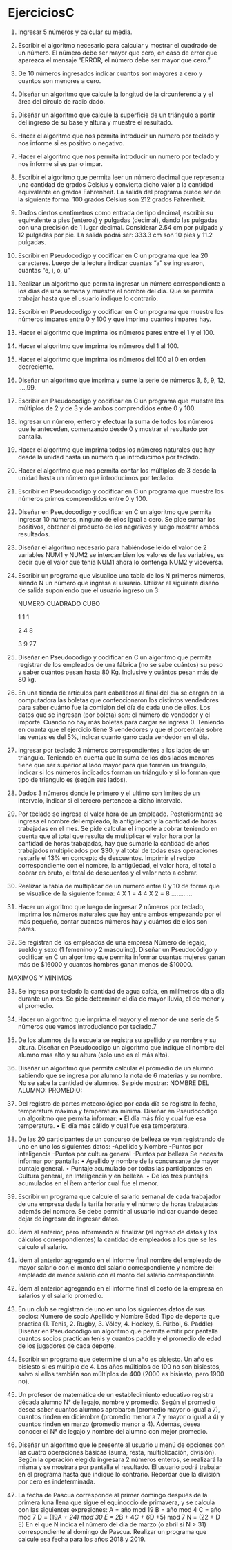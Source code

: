 # EjerciciosC

1.	Ingresar 5 números y calcular su media.

2.	Escribir el algoritmo necesario para calcular y mostrar el cuadrado de un número. El número debe ser mayor que cero, en caso de error que aparezca el mensaje “ERROR, el número debe ser mayor que cero.”

3.	De 10 números ingresados indicar cuantos son mayores a cero y cuantos son menores a cero. 

4.	Diseñar un algoritmo que calcule la longitud de la circunferencia y el área del círculo de radio dado.

5.	Diseñar un algoritmo que calcule la superficie de un triángulo a partir del ingreso de su base y altura y muestre el resultado. 

6.	Hacer el algoritmo que nos permita introducir un numero por teclado y nos informe si es positivo o negativo.

7.	Hacer el algoritmo que nos permita introducir un numero por teclado y nos informe si es par o impar.

8.	Escribir el algoritmo que permita leer un número decimal que representa una cantidad de grados Celsius y convierta dicho valor a la cantidad equivalente en grados Fahrenheit. La salida del programa puede ser de la siguiente forma: 100 grados Celsius son 212 grados Fahrenheit.

9.	Dados ciertos centímetros como entrada de tipo decimal, escribir su equivalente a pies (enteros) y pulgadas (decimal), dando las pulgadas con una precisión de 1 lugar decimal. Considerar 2.54 cm por pulgada y 12 pulgadas por pie. La salida podrá ser: 333.3 cm son 10 pies y 11.2 pulgadas. 

10.	Escribir en Pseudocodigo y codificar en C un programa que lea 20 caracteres. Luego de la lectura indicar cuantas “a” se ingresaron, cuantas “e, i, o, u”

11.	Realizar un algoritmo que permita ingresar un número correspondiente a los días de una semana y muestre el nombre del día. Que se permita trabajar hasta que el usuario indique lo contrario. 

12.	Escribir en Pseudocodigo y codificar en C un programa que muestre los números impares entre 0 y 100 y que imprima cuantos impares hay. 

13.	Hacer el algoritmo que imprima los números pares entre el 1 y el 100.

14.	Hacer el algoritmo que imprima los números del 1 al 100.

15.	Hacer el algoritmo que imprima los números del 100 al 0 en orden decreciente.

16.	Diseñar un algoritmo que imprima y sume la serie de números 3, 6, 9, 12, ….,99.

17.	Escribir en Pseudocodigo y codificar en C un programa que muestre los múltiplos de 2 y de 3 y de ambos comprendidos entre 0 y 100.

18.	Ingresar un número, entero y efectuar la suma de todos los números que le anteceden, comenzando desde 0 y mostrar el resultado por pantalla.

19.	Hacer el algoritmo que imprima todos los números naturales que hay desde la unidad hasta un número que introducimos por teclado.

20.	Hacer el algoritmo que nos permita contar los múltiplos de 3 desde la unidad hasta un número que introducimos por teclado.

21.	Escribir en Pseudocodigo y codificar en C un programa que muestre los números primos comprendidos entre 0 y 100.

22.	Diseñar en Pseudocodigo y codificar en C un algoritmo que permita ingresar 10 números, ninguno de ellos igual a cero. Se pide sumar los positivos, obtener el producto de los negativos y luego mostrar ambos resultados.

23.	Diseñar el algoritmo necesario para habiéndose leído el valor de 2 variables NUM1 y NUM2 se intercambien los valores de las variables, es decir que el valor que tenía NUM1 ahora lo contenga NUM2 y viceversa.

24.	Escribir un programa que visualice una tabla de los N primeros números, siendo N un número que ingresa el usuario. Utilizar el siguiente diseño de salida suponiendo que el usuario ingreso un 3:

    NUMERO               CUADRADO          CUBO

      1                     1                1  
      
      2                     4                8      

      3                     9               27

25.	Diseñar en Pseudocodigo y codificar en C un algoritmo que permita registrar de los empleados de una fábrica (no se sabe cuántos) su peso y saber cuántos pesan hasta 80 Kg. Inclusive y cuántos pesan más de 80 kg.

26.	En una tienda de artículos para caballeros al final del día se cargan en la computadora las boletas que confeccionaron los distintos vendedores para saber cuánto fue la comisión del día de cada uno de ellos. Los datos que se ingresan (por boleta) son: el número de vendedor y el importe. Cuando no hay más boletas para cargar se ingresa 0. Teniendo en cuanta que el ejercicio tiene 3 vendedores y que el porcentaje sobre las ventas es del 5%, indicar cuanto gano cada vendedor en el día. 

27.	Ingresar por teclado 3 números correspondientes a los lados de un triángulo. Teniendo en cuenta que la suma de los dos lados menores tiene que ser superior al lado mayor para que formen un triángulo, indicar si los números indicados forman un triángulo y si lo forman que tipo de triangulo es (según sus lados).

28.	Dados 3 números donde le primero y el ultimo son límites de un intervalo, indicar si el tercero pertenece a dicho intervalo. 

29.	Por teclado se ingresa el valor hora de un empleado. Posteriormente se ingresa el nombre del empleado, la antigüedad y la cantidad de horas trabajadas en el mes. Se pide calcular el importe a cobrar teniendo en cuenta que al total que resulta de multiplicar el valor hora por la cantidad de horas trabajadas, hay que sumarle la cantidad de años trabajados multiplicados por $30, y al total de todas esas operaciones restarle el 13% en concepto de descuentos. Imprimir el recibo correspondiente con el nombre, la antigüedad, el valor hora, el total a cobrar en bruto, el total de descuentos y el valor neto a cobrar.

30.	Realizar la tabla de multiplicar de un numero entre 0 y 10 de forma que se visualice de la siguiente forma:
4 X 1  = 4
4 X 2 = 8
…………

31.	Hacer un algoritmo que luego de ingresar 2 números por teclado, imprima los números naturales que hay entre ambos empezando por el más pequeño, contar cuantos números hay y cuántos de ellos son pares. 

32.	Se registran de los empleados de una empresa Número de legajo, sueldo y sexo (1 femenino y 2 masculino). Diseñar un Pseudocódigo y codificar en C un algoritmo que permita informar cuantas mujeres ganan más de $16000 y cuantos hombres ganan menos de $10000. 

MAXIMOS Y MINIMOS

33.	Se ingresa por teclado la cantidad de agua caída, en milímetros día a día durante un mes. Se pide determinar el día de mayor lluvia, el de menor y el promedio. 

34.	Hacer un algoritmo que imprima el mayor y el menor de una serie de 5 números que vamos introduciendo por teclado.7

35.	De los alumnos de la escuela se registra su apellido y su nombre y su altura. Diseñar en Pseudocodigo un algoritmo que indique el nombre del alumno más alto y su altura (solo uno es el más alto).

36.	Diseñar un algoritmo que permita calcular el promedio de un alumno sabiendo que se ingresa por alumno la nota de 6 materias y su nombre. No se sabe la cantidad de alumnos. Se pide mostrar: 
NOMBRE DEL ALUMNO:            PROMEDIO:

37.	Del registro de partes meteorológico por cada día se registra la fecha, temperatura máxima y temperatura mínima. Diseñar en Pseudocodigo un algoritmo que permita informar:
•	El día más frio y cual fue esa temperatura.
•	El día más cálido y cual fue esa temperatura.

38.	De las 20 participantes de un concurso de belleza se van registrando de uno en uno los siguientes datos:
-Apellido y Nombre
-Puntos por inteligencia
-Puntos por cultura general
-Puntos por belleza
Se necesita informar por pantalla:
•	Apellido y nombre de la concursante de mayor puntaje general.
•	Puntaje acumulado por todas las participantes en Cultura general, en Inteligencia y en belleza.
•	De los tres puntajes acumulados en el ítem anterior cual fue el menor.

39.	Escribir un programa que calcule el salario semanal de cada trabajador de una empresa dada la tarifa horaria y el número de horas trabajadas además del nombre. Se debe permitir al usuario indicar cuando desea dejar de ingresar de ingresar datos.

40.	Ídem al anterior, pero informando al finalizar (el ingreso de datos y los cálculos correspondientes) la cantidad de empleados a los que se les calculo el salario.

41.	Ídem al anterior agregando en el informe final nombre del empleado de mayor salario con el monto del salario correspondiente y nombre del empleado de menor salario con el monto del salario correspondiente.

42.	Ídem al anterior agregando en el informe final el costo de la empresa en salarios y el salario promedio.

43.	En un club se registran de uno en uno los siguientes datos de sus socios:
Numero de socio
Apellido y Nombre
Edad
Tipo de deporte que practica (1. Tenis, 2. Rugby, 3. Vóley, 4. Hockey, 5. Fútbol, 6. Paddle)
Diseñar en Pseudocódigo un algoritmo que permita emitir por pantalla cuantos socios practican tenis y cuantos paddle y el promedio de edad de los jugadores de cada deporte. 

44.	Escribir un programa que determine si un año es bisiesto. Un año es bisiesto si es múltiplo de 4. Los años múltiplos de 100 no son bisiestos, salvo si ellos también son múltiplos de 400 (2000 es bisiesto, pero 1900 no).

45.	Un profesor de matemática de un establecimiento educativo registra década alumno N° de legajo, nombre y promedio. Según el promedio desea saber cuántos alumnos aprobaron (promedio mayor o igual a 7), cuantos rinden en diciembre (promedio menor a 7 y mayor o igual a 4) y cuantos rinden en marzo (promedio menor a 4). Además, desea conocer el N° de legajo y nombre del alumno con mejor promedio.
 
46.	Diseñar un algoritmo que le presente al usuario u menú de opciones con las cuatro operaciones básicas (suma, resta, multiplicación, división). Según la operación elegida ingresara 2 números enteros, se realizará la misma y se mostrara por pantalla el resultado. El usuario podrá trabajar en el programa hasta que indique lo contrario. Recordar que la división por cero es indeterminada.

47.	La fecha de Pascua corresponde al primer domingo después de la primera luna llena que sigue el equinoccio de primavera, y se calcula con las siguientes expresiones:
A = año mod 19
B = año mod 4
C = año mod 7
D = (19*A + 24) mod 30
E = 2*B + 4*C + 6*D +5) mod 7
N = (22 + D E)
En el que N indica el número del día de marzo (o abril si N > 31) correspondiente al domingo de Pascua.
Realizar un programa que calcule esa fecha para los años 2018 y 2019. 


